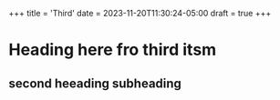 +++
title = 'Third'
date = 2023-11-20T11:30:24-05:00
draft = true
+++



# Heading here fro third itsm
## second heeading subheading 
